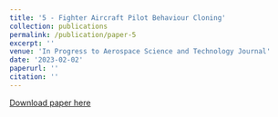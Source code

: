 ```yaml
---
title: '5 - Fighter Aircraft Pilot Behaviour Cloning'
collection: publications
permalink: /publication/paper-5
excerpt: ''
venue: 'In Progress to Aerospace Science and Technology Journal'
date: '2023-02-02'
paperurl: ''
citation: ''
---
```

[Download paper here](https://arxiv.org/abs/2210.08319)
